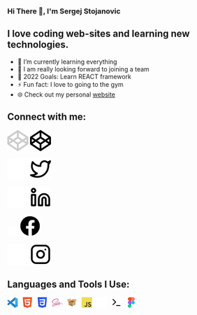 ### Hi There 👋, I'm Sergej Stojanovic

## I **love coding** web-sites and **learning** new technologies.

- 📖 I’m currently learning everything 
- 👯 I am really looking forward to joining a team
- 🥅 2022 Goals: Learn REACT framework
- ⚡ Fun fact: I love to going to the gym
- 🌐 Check out my personal [website]

## Connect with me:

[![codepen](./images/socials/codepen-dark.svg)](https://codepen.io/0sergej#gh-dark-mode-only)
[![codepen](./images/socials/codepen-light.svg)](https://codepen.io/0sergej#gh-light-mode-only)

[![twitter](./images/socials/twitter-dark.svg)](https://twitter.com/es0gr#gh-dark-mode-only)
[![twitter](./images/socials/twitter-light.svg)](https://twitter.com/es0gr#gh-light-mode-only)

[![linkedin](./images/socials/linkedin-dark.svg)](https://linkedin.com/in/sergejstojanovic#gh-dark-mode-only)
[![linkedin](./images/socials/linkedin-light.svg)](https://linkedin.com/in/sergejstojanovic#gh-light-mode-only)

[![facebook](./images/socials/facebook-dark.png)](https://fb.com/sergejstojanovic#gh-dark-mode-only)
[![facebook](./images/socials/facebook-light.svg)](https://fb.com/sergejstojanovic#gh-light-mode-only)

[![instagram](./images/socials/instagram-dark.svg)](https://instagram.com/jegres00#gh-dark-mode-only)
[![instagram](./images/socials/instagram-light.svg)](https://instagram.com/jegres00#gh-light-mode-only)

## Languages and Tools I Use:

[<img align="left" alt="vscode" width="24px" src="./images/tools/vscode.svg" style="padding-right:10px;" />][vscode]

[<img align="left" alt="html5" width="24px" src="./images/tools/html5.svg" style="padding-right:10px;" />][html5]

[<img align="left" alt="css3" width="24px" src="./images/tools/css3.svg" style="padding-right:10px;" />][css3]

[<img align="left" alt="sass" width="24px" src="./images/tools/sass.svg" style="padding-right:10px;" />][sass]

[<img align="left" alt="parcel" width="24px" src="./images/tools/parcel.svg" style="padding-right:10px;" />][parcel]

[<img align="left" alt="javascript" width="24px" src="./images/tools/javascript.svg" style="padding-right:10px;" />][javascript]

[<img align="left" alt="git" width="24px" src="./images/tools/git-dark.svg" style="padding-right:10px;" />][git]
[<img align="left" alt="git" width="24px" src="./images/tools/git-light.svg" style="padding-right:10px;" />][git]

[<img align="left" alt="figma" width="24px" src="./images/tools/figma.svg" style="padding-right:10px;" />][figma]

[website]: https://6258617370117e209327df5f--ephemeral-gelato-f1f98f.netlify.app/
[codepen]: https://codepen.io/0sergej
[facebook]: https://fb.com/sergejstojanovic
[twitter]: https://twitter.com/es0gr
[instagram]: https://instagram.com/jegres00
[linkedin]: https://linkedin.com/in/sergejstojanovic
[vscode]: https://code.visualstudio.com/
[html5]: https://developer.mozilla.org/en-US/docs/Web/HTML
[css3]: https://developer.mozilla.org/en-US/docs/Web/CSS
[tailwind]: https://tailwindcss.com/
[sass]: https://sass-lang.com
[parcel]: https://parceljs.org/
[javascript]: https://developer.mozilla.org/en-US/docs/Web/JavaScript
[git]: https://git-scm.com/
[figma]: https://www.figma.com/